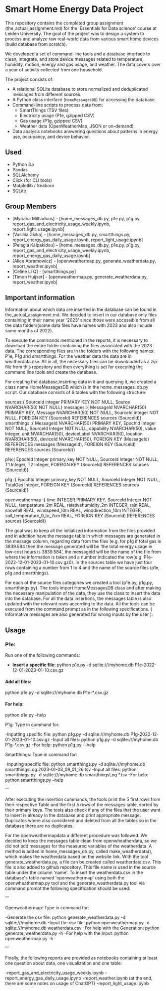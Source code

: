 # Smart Home Energy Data Project

This repository contains the completed group assignment (the_actual_assignment.md) for the 'Essentials for Data science' course at Leiden University. The goal of the project was to design a system to process and analyze raw real-world data from various smart home devices (build database from scratch).

We developed a set of command-line tools and a database interface to clean, integrate, and store device messages related to temperature, humidity, motion, energy and gas usage, and weather. The data covers over a year of activity collected from one household.

The project consists of:

- A relational SQLite database to store normalized and deduplicated messages from different sources.
- A Python class interface (`HomeMessagesDB`) for accessing the database.
- Command-line scripts to process data from:
  - SmartThings (TSV files)
  - Electricity usage (P1e, gzipped CSV)
  - Gas usage (P1g, gzipped CSV)
  - Weather data (OpenWeatherMap, JSON or on-demand)
- Data analysis notebooks answering questions about patterns in energy use, occupancy, and device behavior.

## Used

- Python 3.x
- Pandas
- SQLAlchemy
- Click (for CLI tools)
- Matplotlib / Seaborn
- SQLite

## Group Members

- [Myriana Miltiadous] – [home_messages_db.py, p1e.py, p1g.py, report_gas_and_electricity_usage_weekly.ipynb, report_light_usage.ipynb]
- [Vasiliki Gkika] – [home_messages_db.py, smartthings.py, report_energy_gas_daily_usage.ipynb, report_light_usage.ipynb]
- [Pelagia Kalpakidou] – [home_messages_db.py, p1e.py, p1g.py, report_gas_and_electricity_usage_weekly.ipynb, report_energy_gas_daily_usage.ipynb]
- [Alice Abramowicz] - [openweathermap.py, generate_weatherdata.py, report_weather.ipynb]
- [Celine Li Q] - [smartthings.py]
- [Timon Huijser] - [openweathermap.py, generate_weatherdata.py, report_weather.ipynb]

## Important information

Information about which data are inserted in the database can be found in the_actual_assignment.md. We decided to insert in our database only files containing in their name year '2023' since those were accessible from all the data folders(some data files have names with 2023 and also include some months of 2022).

To execute the commands mentioned in the reports, it is necessary to download the entire folder containing the files associated with the 2023 data. The corresponding files are in the folders with the following names: P1e, P1g and smartthings. For the weather data the data are in weatherdata.csv. All in all, the necessary files can be downloaded as a zip file from this repository and then everything is set for executing the command line tools and create the database.

For creating the database,inserting data in it and querying it, we created a class name HomeMessagesDB which is in the home_messages_db.py script. Our database consists of 6 tables with the following structure:

sources:{ SourceId integer PRIMARY KEY NOT NULL,
Source NVARCHAR(50) NOT NULL}
messages :{ MessageId NVARCHAR(50) PRIMARY KEY,
Message NVARCHAR(50) NOT NULL,
SourceId integer NOT NULL,
FOREIGN KEY (SourceId) REFERENCES sources (SourceId)}
smartthings :{ MessageId NVARCHAR(50) PRIMARY KEY,
EpochId Integer NOT NULL,
SourceId Integer NOT NULL,
capability NVARCHAR(50),
value Integer,
unit NVARCHAR(50),
deviceLabel NVARCHAR(50),
location NVARCHAR(50),
deviceId NVARCHAR(50),
FOREIGN KEY (MessageId) REFERENCES messages (MessageId),
FOREIGN KEY (SourceId) REFERENCES sources (SourceId)}

p1e:{ EpochId Integer primary_key NOT NULL,
SourceId Integer NOT NULL,
T1 Integer,
T2 Integer,
FOREIGN KEY (SourceId) REFERENCES sources (SourceId)}

p1g :{ EpochId Integer primary_key NOT NULL,
SourceId Integer NOT NULL,
TotalGas Integer,
FOREIGN KEY (SourceId) REFERENCES sources (SourceId)}

openweathermap :{ time INTEGER PRIMARY KEY,
SourceId Integer NOT NULL,
temperature_2m REAL,
relativehumidity_2m INTEGER,
rain REAL,
snowfall REAL,
windspeed_10m REAL,
winddirection_10m INTEGER,
soil_temperature_0_to_7cm REAL,
FOREIGN KEY (SourceId) REFERENCES sources (SourceId)}

The goal was to keep all the initialized information from the files provided and in addition have the message table in which messages are generated in the message column, regarding data from the files (e.g. for p1g if total gas is 3839.584 then the message generated will be ‘the total energy usage in low-cost hours is 3839.584’, the messageId will be the name of the file from where the information is taken and a number indicated the row(e.g. P1e-2022-12-01-2023-01-10.csv.gz0). In the sources table we have just four rows containing a number from 1 to 4 and the name of the source files (p1e, p1g and smartthings).

For each of the source files categories we created a tool (p1e.py, p1g.py, smartthings.py). The tools import HomeMessagesDB class and after making the necessary manipulation of the data, they use the class to insert the data into the database. For all the data insertions, the messages table is also updated with the relevant rows according to the data. All the tools can be executed from the command prompt as in the following specifications. ( Informative messages are also generated for wrong inputs by the user ):

## Usage

### P1e:
Run one of the following commands:

- **Insert a specific file:**
python p1e.py -d sqlite:///myhome.db P1e-2022-12-01-2023-01-10.csv.gz
#### Add all files: 
python p1e.py -d sqlite:///myhome.db P1e-*.csv.gz
#### For help: 
python p1e.py –help

P1g:
Type in command for:

-Inputting specific file: python p1g.py -d sqlite:///myhome.db P1g-2022-12-01-2023-01-10.csv.gz
-Input all files: python p1g.py -d sqlite:///myhome.db P1g-*.csv.gz
-For help: python p1g.py --help

Smartthings:
Type in command for:

-Inputing specific file: python smartthings.py -d sqlite:///myhome.db smartthingsLog.2023-01-03_09_01_26.tsv
-Input all files: python smartthings.py -d sqlite:///myhome.db smartthingsLog.*.tsv
-For help: python smartthings.py –help

‘’’

After executing the insertion commands, the tools print the 5 first rows from their respective
Table and the first 5 rows of the messages table, sorted by their primary keys.
The tools also check if any of the files that the user want to insert is already in the database and print appropriate message. Duplicates where also considered and deleted from all the tables so in the database there are no duplicates.

For the openweathermapdata a different procedure was followed. We decided to keep the messages table clean from openwheatherdata, so we did not add messages for the measured variables of the weatherdata. A method is added in home_messages_db.py, called make_weatherdata(), which makes the weatherdata based on the website link. With the tool generate_weatherdata.py, a file can be created called weatherdata.csv. This file is also added to github repository. This file name is used in the source table under the column 'name'. To insert the weatherdata.csv in the database's table named 'openweathermap' using both the openwheathermap.py tool and the generate_weatherdata.py tool via command prompt the following specification should be used:

‘’’

Openweathermap:
Type in command for:

-Generate the csv file: python generate_weatherdata.py -d sqlite:///myhome.db
-Input the csv file: python openweathermap.py -d sqlite:///myhome.db weatherdata.csv
-For help with the Generation: python generate_weatherdata.py -h
-For help with the Input: python openweathermap.py -h

‘’’

Finally, the following reports are provided as notebooks containing at least one question about data, one visualization and one table:

-report_gas_and_electricity_usage_weekly.ipynb
-report_energy_gas_daily_usage.ipynb
-report_weather.ipynb (at the end, there are some notes on usage of ChatGPT)
-report_light_usage.ipynb


